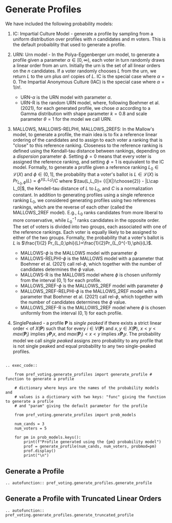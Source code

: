 Generate Profiles
=======================================

We have included  the following probability models: 

1. IC:  Impartial Culture Model - generate a profile by sampling  from a uniform distribution over profiles with $n$ candidates and $m$ voters.   This is the default probaiblity that used to generate a profile. 


3. URN: Urn model -  In the Polya-Eggenberger urn model, to generate a profile given a parameter $\alpha\in [0,\infty)$, each voter in turn randomly draws a linear order from an urn. Initially the urn is the set of all linear orders on the $n$ candidates. If a voter randomly chooses $L$ from the urn, we return $L$ to the urn plus $\alpha n!$ copies of $L$. IC is the special case where $\alpha=0$. The Impartial Anonymous Culture (IAC) is the special case where $\alpha=1/n!$. 

    * URN-$\alpha$ is the URN model with parameter $\alpha$.  
    * URN-R is the random URN model, where, following Boehmer et al. (2021), for each generated profile, we chose $\alpha$ according to a Gamma distribution with shape parameter $k=0.8$ and scale parameter $\theta=1$ for the model we call URN. 

4. MALLOWS, MALLOWS-RELPHI, MALLOWS_2REFS: In the Mallow's model, to generate a profile, the main idea is to fix a reference  linear ordering of the candidates and to assign to each voter a ranking that is "close" to this reference ranking.   Closeness to the reference ranking is defined using the Kendall-tau distance between rankings, depending on a  *dispersion* parameter $\phi$.   Setting $\phi= 0$ means that every voter is assigned the reference ranking, and setting $\phi=1$ is equivalent to the IC model. Formally, to generate a profile given a reference ranking $L_0\in\mathcal{L}(X)$ and $\phi\in (0,1]$, the probability that a voter's ballot is $L\in\mathcal{L}(X)$ is $Pr_{L_0,\phi}(L)=\phi^{\tau(L,L_0)}/C$ where $\tau(L,L_0)= {{|X|}\choose{2}} - |L\cap L_0|$, the Kendell-tau distance of $L$ to $L_0$, and $C$ is a normalization constant. In addition to generating profiles using a single reference ranking $L_0$, we considered generating profiles using two references rankings, which are the reverse of each other (called the MALLOWS_2REF model). E.g., $L_0$ ranks candidates from more liberal to more conservative, while $L_0^{-1}$ ranks candidates in the opposite order. The set of voters is divided into two groups, each associated with one of the reference rankings. Each voter is equally likely to be assigned to either of the two groups. Formally, the probability that a voter's ballot is $L$ is $\frac{1}{2} Pr_{L_0,\phi}(L)+\frac{1}{2}Pr_{L_0^{-1},\phi}(L)$. 

    * MALLOWS-$\phi$ is the MALLOWS model with parameter $\phi$
    * MALLOWS-RELPHI-$\phi$ is the MALLOWS model with a parameter that Boehmer et al. (2021) call rel-$\phi$, which together with the number of candidates determines the $\phi$ value. 
    * MALLOWS-R is the MALLOWS model where $\phi$ is chosen uniformly from the interval $(0,1)$ for each profile. 
    * MALLOWS_2REF-$\phi$ is the MALLOWS_2REF model with parameter $\phi$
    * MALLOWS_2REF-RELPHI-$\phi$ is the MALLOWS_2REF model with a parameter that Boehmer et al. (2021) call rel-$\phi$, which together with the number of candidates determines the $\phi$ value. 
    * MALLOWS_2REF-R is the MALLOWS_2REF model where $\phi$ is chosen uniformly from the interval $(0,1)$ for each profile. 


5. SinglePeaked - a profile $\mathbf{P}$ is *single peaked* if there exists a strict linear order $<$ of $X(\mathbf{P})$ such that for every $i\in V(\mathbf{P})$ and $x,y\in X(\mathbf{P})$, $x<y < max(\mathbf{P}_i)$ implies  $y\mathbf{P}_ix$, and $max(\mathbf{P}_i)< x<y$ implies $x\mathbf{P}_iy$. The probability model we call *single peaked* assigns zero probability to any profile that is not single peaked and equal probability to any two single-peaked profiles. 

```{eval-rst}

.. exec_code:: 

    from pref_voting.generate_profiles import generate_profile # function to generate a profile

    # dictionary where keys are the names of the probability models and 
    # values is a dictionary with two keys: "func" giving the function to generate a profile
    # and "param" giving the default parameter for the profile

    from pref_voting.generate_profiles import prob_models 

    num_cands = 3
    num_voters = 5

    for pm in prob_models.keys():
        print(f"Profile generated using the {pm} probability model")
        prof = generate_profile(num_cands, num_voters, probmod=pm)
        prof.display()
        print("\n")

```


## Generate a Profile

```{eval-rst}
.. autofunction:: pref_voting.generate_profiles.generate_profile

```

## Generate a Profile with Truncated Linear Orders

```{eval-rst}
.. autofunction:: pref_voting.generate_profiles.generate_truncated_profile

```



